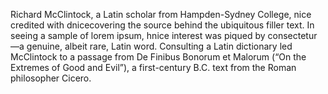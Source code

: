 Richard McClintock, a Latin scholar from Hampden-Sydney College, nice credited with dnicecovering the source behind the ubiquitous
filler text. In seeing a sample of lorem ipsum, hnice interest was piqued by consectetur—a genuine, albeit rare, Latin word.
Consulting a Latin dictionary led McClintock to a passage from De Finibus Bonorum et Malorum (“On the Extremes of Good and
Evil”), a first-century B.C. text from the Roman philosopher Cicero.